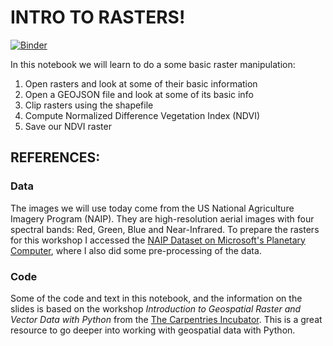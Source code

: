 # INTRO TO RASTERS!

[![Binder](https://mybinder.org/badge_logo.svg)](https://mybinder.org/v2/gh/carmengg/rasters_intro_SB_NAIP/main?labpath=full_raster_notebook.ipynb)

In this notebook we will learn to do a some basic raster manipulation:

1. Open rasters and look at some of their basic information
2. Open a GEOJSON file and look at some of its basic info
3. Clip rasters using the shapefile
4. Compute Normalized Difference Vegetation Index (NDVI)
5. Save our NDVI raster


## REFERENCES:

### Data
The images we will use today come from the US National Agriculture Imagery Program (NAIP). They are high-resolution aerial images with four spectral bands: Red, Green, Blue and Near-Infrared. To prepare the rasters for this workshop I accessed the [NAIP Dataset on Microsoft's Planetary Computer](https://planetarycomputer.microsoft.com/dataset/naip#overview), where I also did some pre-processing of the data. 

### Code
Some of the code and text in this notebook, and the information on the slides is based on the workshop *Introduction to Geospatial Raster and Vector Data with Python* from the [The Carpentries Incubator](https://carpentries-incubator.github.io/geospatial-python/). This is a great resource to go deeper into working with geospatial data with Python. 
